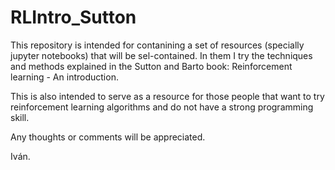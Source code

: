 # RLIntro_Sutton
This repository is intended for contanining a set of resources (specially jupyter notebooks) that will be sel-contained. In them I try the techniques and methods explained in the Sutton and Barto book: Reinforcement learning - An introduction. 

This is also intended to serve as a resource for those people that want to try reinforcement learning algorithms and do not have a strong programming skill.


Any thoughts or comments will be appreciated.

Iván.
